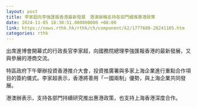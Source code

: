 ```yaml
---
layout: post
title: 李家超向李強匯報香港最新發展　港澳辦稱支持各部門續推惠港政策
date: 2024-11-05 18:30:51.000000000 +08:00
link: https://news.rthk.hk/rthk/ch/component/k2/1777680-20241105.htm
categories: rthk
---
```


出席進博會開幕式的行政長官李家超，向國務院總理李強匯報香港的最新發展，又與參展的港商交流。

特區政府下午舉辦投資香港推介大會，投資推廣署與多家上海企業進行重點合作項目的簽約儀式。李家超表示，香港將善用「一國兩制」優勢，與上海企業共同發展。

港澳辦表示，支持各部門持續研究推出惠港政策，也支持上海香港深度合作。
